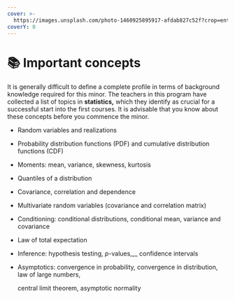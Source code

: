 ```yaml
---
cover: >-
  https://images.unsplash.com/photo-1460925895917-afdab827c52f?crop=entropy&cs=srgb&fm=jpg&ixid=MnwxOTcwMjR8MHwxfHNlYXJjaHwxfHxkYXRhfGVufDB8fHx8MTY4Mjk3OTg0MQ&ixlib=rb-4.0.3&q=85
coverY: 0
---
```


# 📚 Important concepts

It is generally difficult to define a complete profile in terms of background knowledge required for this minor. The teachers in this program have collected a list of topics in **statistics,** which they identify as crucial for a successful start into the first courses. It is advisable that you know about these concepts before you commence the minor.

* Random variables and realizations
* Probability distribution functions (PDF) and cumulative distribution functions (CDF)
* Moments: mean, variance, skewness, kurtosis&#x20;
* Quantiles of a distribution
* Covariance, correlation and dependence
* Multivariate random variables (covariance and correlation matrix)
* Conditioning: conditional distributions, conditional mean, variance and covariance
* Law of total expectation
* Inference: hypothesis testing, _p_-values_,_ confidence intervals
*   Asymptotics: convergence in probability, convergence in distribution, law of large numbers,

    central limit theorem, asymptotic normality&#x20;

